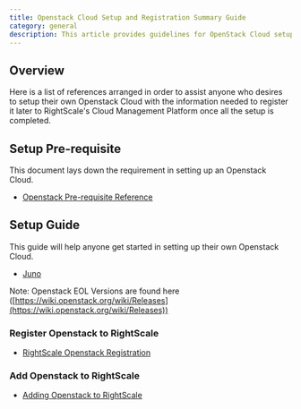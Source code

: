 ```yaml
---
title: Openstack Cloud Setup and Registration Summary Guide
category: general
description: This article provides guidelines for OpenStack Cloud setup with the information needed to register it later to RightScale's Cloud Management Platform.
---
```


## Overview

Here is a list of references arranged in order to assist anyone who desires to setup their own Openstack Cloud with the information needed to register it later to RightScale's Cloud Management Platform once all the setup is completed.

## Setup Pre-requisite

This document lays down the requirement in setting up an Openstack Cloud.
* [Openstack Pre-requisite Reference](http://support.rightscale.com/09-Clouds/OpenStack/Juno/OpenStack_Configuration_Prerequisites/index.html)

## Setup Guide

This guide will help anyone get started in setting up their own Openstack Cloud.
* [Juno](http://support.rightscale.com/09-Clouds/OpenStack/Juno/Juno_Cloud_Setup_Guide/index.html)

Note: Openstack EOL Versions are found here ([https://wiki.openstack.org/wiki/Releases](https://wiki.openstack.org/wiki/Releases))

### Register Openstack to RightScale
* [RightScale Openstack Registration](http://support.rightscale.com/09-Clouds/OpenStack/Juno/Tutorials/Register_an_OpenStack_Private_Cloud_with_RightScale/index.html)

### Add Openstack to RightScale
* [Adding Openstack to RightScale](http://support.rightscale.com/09-Clouds/OpenStack/Juno/Tutorials/Add_an_OpenStack_Private_Cloud_to_a_RightScale_Account/index.html)
